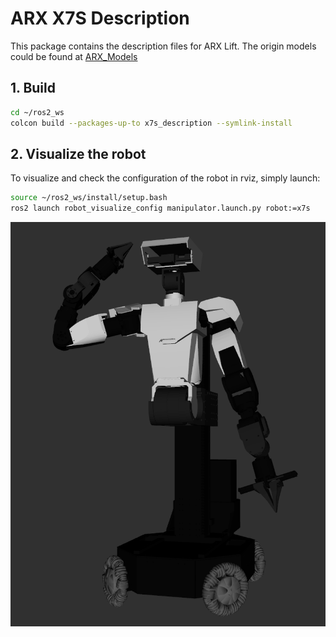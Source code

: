 # ARX X7S Description
This package contains the description files for ARX Lift. The origin models could be found at [ARX_Models](https://github.com/ARXroboticsX/ARX_Model)

## 1. Build
```bash
cd ~/ros2_ws
colcon build --packages-up-to x7s_description --symlink-install
```

## 2. Visualize the robot

To visualize and check the configuration of the robot in rviz, simply launch:

```bash
source ~/ros2_ws/install/setup.bash
ros2 launch robot_visualize_config manipulator.launch.py robot:=x7s
```

![arx x7s](../../.images/arx_x7s.png)
